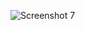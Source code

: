 ![Screenshot 7](https://github.com/AbhayXcoderx123/Front-end/assets/103772939/76933b1b-eff1-4212-9483-81504e4691f5)
